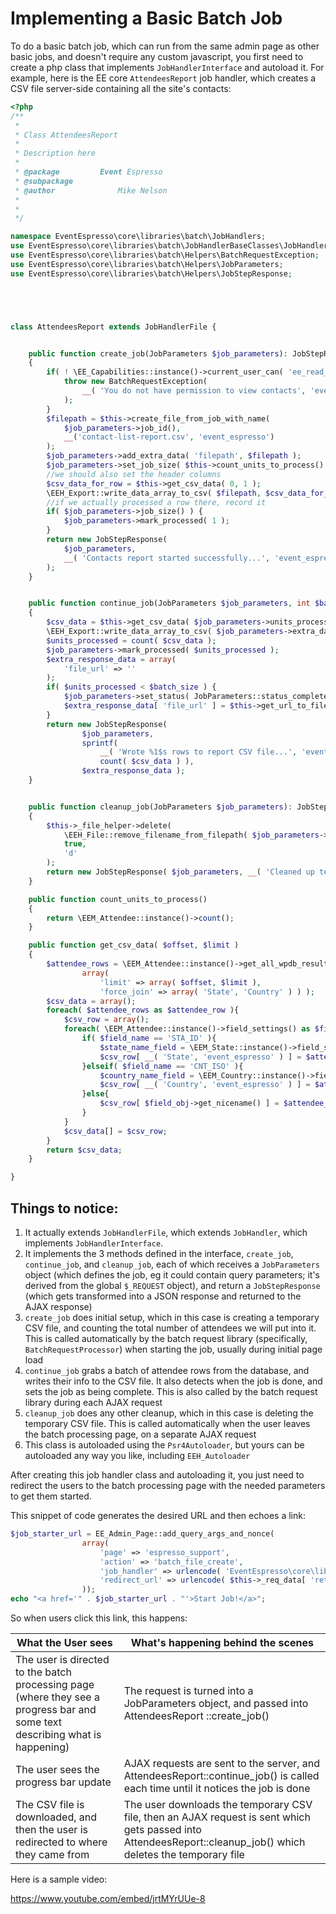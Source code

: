 # Implementing a Basic Batch Job

To do a basic batch job, which can run from the same admin page as other basic jobs, and doesn't require any custom javascript, you first need to create a php class that implements `JobHandlerInterface` and autoload it.  For example, here is the EE core `AttendeesReport` job handler, which creates a CSV file server-side containing all the site's contacts:

```php
<?php
/**
 *
 * Class AttendeesReport
 *
 * Description here
 *
 * @package         Event Espresso
 * @subpackage
 * @author				Mike Nelson
 * 
 *
 */

namespace EventEspresso\core\libraries\batch\JobHandlers;
use EventEspresso\core\libraries\batch\JobHandlerBaseClasses\JobHandlerFile;
use EventEspresso\core\libraries\batch\Helpers\BatchRequestException;
use EventEspresso\core\libraries\batch\Helpers\JobParameters;
use EventEspresso\core\libraries\batch\Helpers\JobStepResponse;





class AttendeesReport extends JobHandlerFile {


	public function create_job(JobParameters $job_parameters): JobStepResponse
	{
		if( ! \EE_Capabilities::instance()->current_user_can( 'ee_read_contacts', 'generating_report' ) ) {
			throw new BatchRequestException(
				__( 'You do not have permission to view contacts', 'event_espresso')
			);
		}
		$filepath = $this->create_file_from_job_with_name(
			$job_parameters->job_id(),
			__('contact-list-report.csv', 'event_espresso')
		);
		$job_parameters->add_extra_data( 'filepath', $filepath );
		$job_parameters->set_job_size( $this->count_units_to_process() );
		//we should also set the header columns
		$csv_data_for_row = $this->get_csv_data( 0, 1 );
		\EEH_Export::write_data_array_to_csv( $filepath, $csv_data_for_row, true );
		//if we actually processed a row there, record it
		if( $job_parameters->job_size() ) {
			$job_parameters->mark_processed( 1 );
		}
		return new JobStepResponse(
			$job_parameters,
			__( 'Contacts report started successfully...', 'event_espresso' )
		);
	}


	public function continue_job(JobParameters $job_parameters, int $batch_size = 50): JobStepResponse
	{
		$csv_data = $this->get_csv_data( $job_parameters->units_processed(), $batch_size );
		\EEH_Export::write_data_array_to_csv( $job_parameters->extra_datum( 'filepath' ), $csv_data, false );
		$units_processed = count( $csv_data );
		$job_parameters->mark_processed( $units_processed );
		$extra_response_data = array(
			'file_url' => ''
		);
		if( $units_processed < $batch_size ) {
			$job_parameters->set_status( JobParameters::status_complete );
			$extra_response_data[ 'file_url' ] = $this->get_url_to_file( $job_parameters->extra_datum( 'filepath' ) );
		}
		return new JobStepResponse(
				$job_parameters,
				sprintf(
					__( 'Wrote %1$s rows to report CSV file...', 'event_espresso' ),
					count( $csv_data ) ),
				$extra_response_data );
	}


	public function cleanup_job(JobParameters $job_parameters): JobStepResponse
	{
		$this->_file_helper->delete(
			\EEH_File::remove_filename_from_filepath( $job_parameters->extra_datum( 'filepath' ) ),
			true,
			'd'
		);
		return new JobStepResponse( $job_parameters, __( 'Cleaned up temporary file', 'event_espresso' ) );
	}

	public function count_units_to_process()
	{
		return \EEM_Attendee::instance()->count();
	}

	public function get_csv_data( $offset, $limit )
	{
		$attendee_rows = \EEM_Attendee::instance()->get_all_wpdb_results(
				array(
					'limit' => array( $offset, $limit ),
					'force_join' => array( 'State', 'Country' ) ) );
		$csv_data = array();
		foreach( $attendee_rows as $attendee_row ){
			$csv_row = array();
			foreach( \EEM_Attendee::instance()->field_settings() as $field_name => $field_obj ){
				if( $field_name == 'STA_ID' ){
					$state_name_field = \EEM_State::instance()->field_settings_for( 'STA_name' );
					$csv_row[ __( 'State', 'event_espresso' ) ] = $attendee_row[ $state_name_field->get_qualified_column() ];
				}elseif( $field_name == 'CNT_ISO' ){
					$country_name_field = \EEM_Country::instance()->field_settings_for( 'CNT_name' );
					$csv_row[ __( 'Country', 'event_espresso' ) ] = $attendee_row[ $country_name_field->get_qualified_column() ];
				}else{
					$csv_row[ $field_obj->get_nicename() ] = $attendee_row[ $field_obj->get_qualified_column() ];
				}
			}
			$csv_data[] = $csv_row;
		}
		return $csv_data;
	}

}
```

## Things to notice:

1. It actually extends `JobHandlerFile`, which extends `JobHandler`, which implements `JobHandlerInterface`.
2. It implements the 3 methods defined in the interface, `create_job`, `continue_job`, and `cleanup_job`, each of which receives a `JobParameters` object (which defines the job, eg it could contain query parameters; it's derived from the global `$_REQUEST` object), and return a `JobStepResponse` (which gets transformed into a JSON response and returned to the AJAX response)
3. `create_job` does initial setup, which in this case is creating a temporary CSV file, and counting the total number of attendees we will put into it. This is called automatically by the batch request library (specifically, `BatchRequestProcessor`) when starting the job, usually during initial page load
4. `continue_job` grabs a batch of attendee rows from the database, and writes their info to the CSV file. It also detects when the job is done, and sets the job as being complete. This is also called by the batch request library during each AJAX request
5. `cleanup_job` does any other cleanup, which in this case is deleting the temporary CSV file. This is called automatically when the user leaves the batch processing page, on a separate AJAX request
6. This class is autoloaded using the `Psr4Autoloader`, but yours can be autoloaded any way you like, including `EEH_Autoloader`

After creating this job handler class and autoloading it, you just need to redirect the users to the batch processing page with the needed parameters to get them started.

This snippet of code generates the desired URL and then echoes a link:

```php
$job_starter_url = EE_Admin_Page::add_query_args_and_nonce(
				array(
					'page' => 'espresso_support',
					'action' => 'batch_file_create',
					'job_handler' => urlencode( 'EventEspresso\core\libraries\batch\JobHandlers\AttendeesReport' ),
					'redirect_url' => urlencode( $this->_req_data[ 'return_url' ] ),
				));
echo "<a href='" . $job_starter_url . "'>Start Job!</a>";
```

So when users click this link, this happens:

| What the User sees | What's happening behind the scenes |
| ------------------ | ---------------------------------- |
The user is directed to the batch processing page (where they see a progress bar and some text describing what is happening) | The request is turned into a JobParameters object, and passed into AttendeesReport ::create_job()
The user sees the progress bar update | AJAX requests are sent to the server, and AttendeesReport::continue_job() is called each time until it notices the job is done
The CSV file is downloaded, and then the user is redirected to where they came from | The user downloads the temporary CSV file, then an AJAX request is sent which gets passed into AttendeesReport::cleanup_job() which deletes the temporary file

Here is a sample video:

https://www.youtube.com/embed/jrtMYrUUe-8
